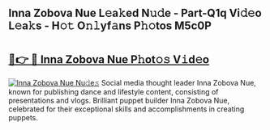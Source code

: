 ## Inna Zobova Nue L𝚎a𝚔ed N𝚞𝚍e - Part-Q1q Vi𝚍𝚎o L𝚎a𝚔s - H𝚘𝚝 O𝚗𝚕yf𝚊ns P𝚑𝚘tos M5c0P

# <h2><a href="http://kf15ms.oniu.top/?m=Inna+Zobova+Nue">🔗👉 🔴 Inna Zobova Nue P𝚑ot𝚘𝚜 V𝚒d𝚎o</a></h2>

[![Inna Zobova Nue Nu𝚍e𝚜](https://i.imgur.com/0qMVB7G.gif)](http://kf15ms.oniu.top/?m=Inna+Zobova+Nue)
Social media thought leader Inna Zobova Nue, known for publishing dance and lifestyle content, consisting of presentations and vlogs. Brilliant puppet builder Inna Zobova Nue, celebrated for their exceptional skills and accomplishments in creating puppets.  
